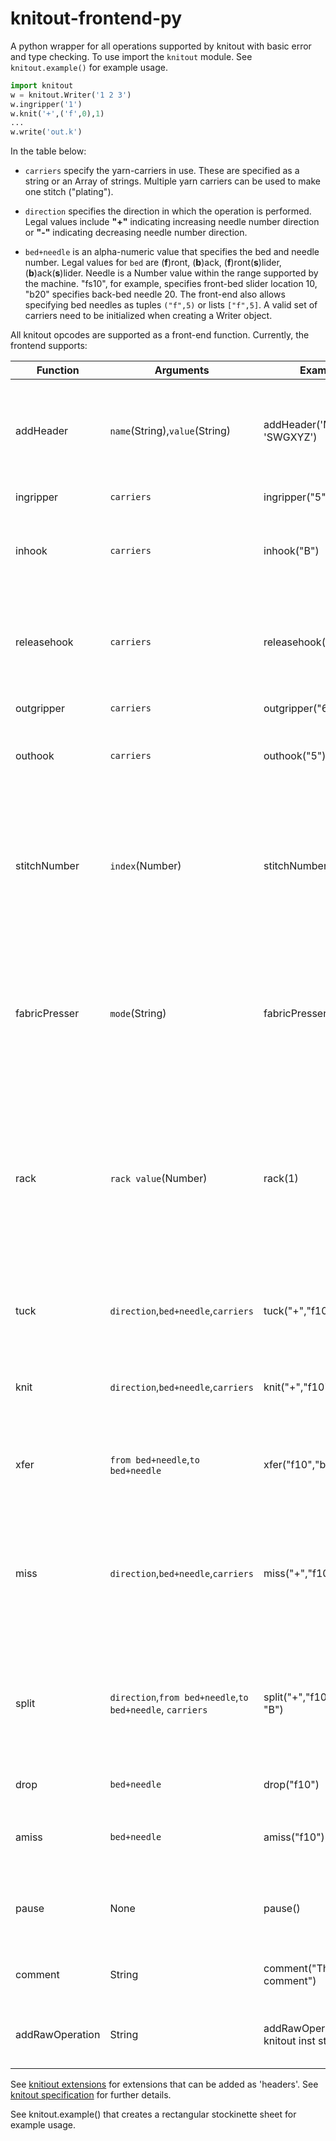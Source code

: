 # knitout-frontend-py
 

A python wrapper for all operations supported by knitout with basic error and type checking.
To use import the `knitout`	module. See  `knitout.example()` for example usage.


```python example
import knitout 
w = knitout.Writer('1 2 3')
w.ingripper('1')
w.knit('+',('f',0),1)
...
w.write('out.k')
```


In the table below:

* `carriers`  specify the yarn-carriers in use. These are specified as a string or an Array of strings. Multiple yarn carriers can be used to make one stitch ("plating").

* `direction`  specifies the direction in which the operation is performed. Legal values include **"+"** indicating increasing needle number direction or **"-"** indicating decreasing needle number direction.

* `bed+needle` is an alpha-numeric value that specifies the bed and needle number.
Legal values for `bed` are (**f**)ront, (**b**)ack,  (**f**)ront(**s**)lider, (**b**)ack(**s**)lider.
Needle is a Number value within the range supported by the machine.
"fs10", for example, specifies front-bed slider location 10, "b20" specifies back-bed needle 20.
The front-end also allows specifying bed needles as tuples  `("f",5)` or lists `["f",5]`.
A valid set of carriers need to be initialized when creating a Writer object.

All knitout opcodes are supported as a front-end function. Currently, the frontend supports:

Function | Arguments | Example | Description
--- | --- | --- | ---
addHeader | `name`(String),`value`(String) |  addHeader('Machine', 'SWGXYZ')| Add header information as name,value pairs. This is also used for including [extensions](https://textiles-lab.github.io/knitout/extensions.html).
ingripper  | `carriers` | ingripper("5") | Bring in yarn carriers
inhook | `carriers` | inhook("B") | Bring in yarn carriers using the yarn inserting hook
releasehook    | `carriers` | releasehook("5") | Release the yarn inserting hook used to bring in the given yarn carriers
outgripper | `carriers` | outgripper("6") | Take out yarn carrier
outhook | `carriers` | outhook("5") | Take out yarn carrier with yarn inserting hook
stitchNumber|`index`(Number)  | stitchNumber(5) | Explicit function for using stitch number extension that reads stitch values at `index` from a table. See [extensions](https://textiles-lab.github.io/knitout/extensions.html) for details.
fabricPresser|`mode`(String)  | fabricPresser('auto') | Explicit function for using fabric presser extension. Valid modes include 'auto', 'on', 'off'. See [extensions](https://textiles-lab.github.io/knitout/extensions.html) for details.
rack | `rack value`(Number) | rack(1) | Translate the back bed relative to the front bed by `rack value` needle units. Fractional values are legal and may be supported by the machine.
tuck | `direction`,`bed+needle`,`carriers` | tuck("+","f10","B") | Tuck on `bed` at `needle` using `carriers` in `direction` direction. 
knit | `direction`,`bed+needle`,`carriers` | knit("+","f10","B") | Knit on `bed` at `needle` using `carriers` in `direction` direction. 
xfer | `from bed+needle`,`to bed+needle` | xfer("f10","b10") | Transfer loops from `from bed` at `needle` to  `to bed` at `needle`. 
miss | `direction`,`bed+needle`,`carriers` | miss("+","f10","B") | Miss on `bed` at `needle` using `carriers` in `direction` direction i.e., perform carrier motion without knitting
split| `direction`,`from bed+needle`,`to bed+needle`, `carriers` | split("+","f10", "b10", "B") | Pull a loop from `from bed+needle` and transfer old loops to `to bed+needle` in   `direction` using `carriers`. 
drop| `bed+needle`| drop("f10") | Drop loops from `bed+needle`.
amiss| `bed+needle`| amiss("f10") | Tuck operation at `bed+needle` without using yarn. 
pause| None | pause() | Pause machine when instruction is encountered
comment| String | comment("This is a comment") | Insert comments into knitout file
addRawOperation| String | addRawOperation("your knitout inst string") | Escape hatch to directly inject knitout code  


See [knitiout extensions](https://textiles-lab.github.io/knitout/extensions.html) for extensions that can be added as 'headers'. See [knitout specification](https://textiles-lab.github.io/knitout/knitout.html) for further details.

See knitout.example() that creates a rectangular stockinette sheet for example usage.
